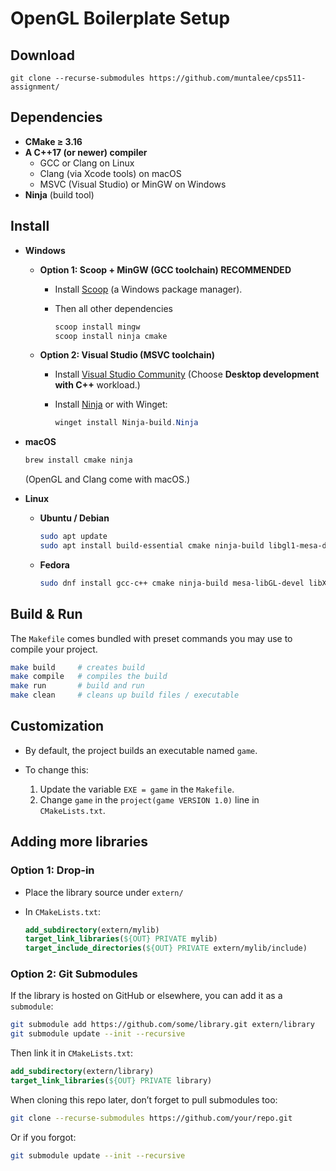 # OpenGL Boilerplate Setup

## Download

```
git clone --recurse-submodules https://github.com/muntalee/cps511-assignment/
```

## Dependencies

* **CMake ≥ 3.16**
* **A C++17 (or newer) compiler**
  * GCC or Clang on Linux
  * Clang (via Xcode tools) on macOS
  * MSVC (Visual Studio) or MinGW on Windows
* **Ninja** (build tool)

## Install

* **Windows**

  * **Option 1: Scoop + MinGW (GCC toolchain) RECOMMENDED**

    * Install [Scoop](https://scoop.sh/) (a Windows package manager).
    * Then all other dependencies

      ```powershell
      scoop install mingw
      scoop install ninja cmake
      ```

  * **Option 2: Visual Studio (MSVC toolchain)**

    * Install [Visual Studio Community](https://visualstudio.microsoft.com/)
      (Choose **Desktop development with C++** workload.)
    * Install [Ninja](https://ninja-build.org/) or with Winget:

      ```powershell
      winget install Ninja-build.Ninja
      ```

* **macOS**

  ```bash
  brew install cmake ninja
  ```

  (OpenGL and Clang come with macOS.)

* **Linux**

  * **Ubuntu / Debian**

    ```bash
    sudo apt update
    sudo apt install build-essential cmake ninja-build libgl1-mesa-dev xorg-dev
    ```

  * **Fedora**

    ```bash
    sudo dnf install gcc-c++ cmake ninja-build mesa-libGL-devel libX11-devel libXrandr-devel libXcursor-devel libXi-devel
    ```

## Build & Run

The `Makefile` comes bundled with preset commands you may use to compile your project.

```bash
make build     # creates build
make compile   # compiles the build
make run       # build and run
make clean     # cleans up build files / executable
```

## Customization

* By default, the project builds an executable named `game`.
* To change this:

  1. Update the variable `EXE = game` in the `Makefile`.
  2. Change `game` in the `project(game VERSION 1.0)` line in `CMakeLists.txt`.

## Adding more libraries

### Option 1: Drop-in

* Place the library source under `extern/`
* In `CMakeLists.txt`:

  ```cmake
  add_subdirectory(extern/mylib)
  target_link_libraries(${OUT} PRIVATE mylib)
  target_include_directories(${OUT} PRIVATE extern/mylib/include)
  ```

### Option 2: Git Submodules

If the library is hosted on GitHub or elsewhere, you can add it as a `submodule`:

```bash
git submodule add https://github.com/some/library.git extern/library
git submodule update --init --recursive
```

Then link it in `CMakeLists.txt`:

```cmake
add_subdirectory(extern/library)
target_link_libraries(${OUT} PRIVATE library)
```

When cloning this repo later, don’t forget to pull submodules too:

```bash
git clone --recurse-submodules https://github.com/your/repo.git
```

Or if you forgot:

```bash
git submodule update --init --recursive
```
